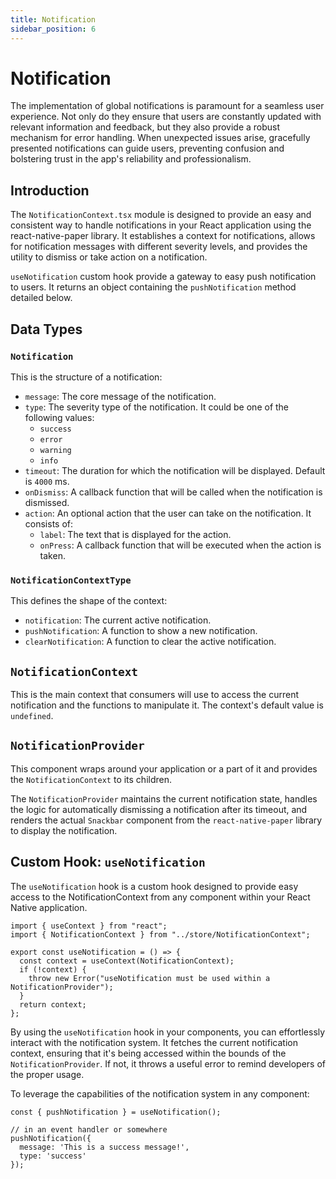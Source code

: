 ```yaml
---
title: Notification
sidebar_position: 6
---
```

# Notification

The implementation of global notifications is paramount for a seamless user experience. Not only do they ensure that users are constantly updated with relevant information and feedback, but they also provide a robust mechanism for error handling. When unexpected issues arise, gracefully presented notifications can guide users, preventing confusion and bolstering trust in the app's reliability and professionalism.

## Introduction

The `NotificationContext.tsx` module is designed to provide an easy and consistent way to handle notifications in your React application using the react-native-paper library. It establishes a context for notifications, allows for notification messages with different severity levels, and provides the utility to dismiss or take action on a notification.  

`useNotification` custom hook provide a gateway to easy push notification to users. It returns an object containing the `pushNotification` method detailed below.

## Data Types

### `Notification`

This is the structure of a notification:

- `message`: The core message of the notification.
- `type`: The severity type of the notification. It could be one of the following values:
  - `success`
  - `error`
  - `warning`
  - `info`
- `timeout`: The duration for which the notification will be displayed. Default is `4000` ms.
- `onDismiss`: A callback function that will be called when the notification is dismissed.
- `action`: An optional action that the user can take on the notification. It consists of:
  - `label`: The text that is displayed for the action.
  - `onPress`: A callback function that will be executed when the action is taken.

### `NotificationContextType`

This defines the shape of the context:

- `notification`: The current active notification.
- `pushNotification`: A function to show a new notification.
- `clearNotification`: A function to clear the active notification.

## `NotificationContext`

This is the main context that consumers will use to access the current notification and the functions to manipulate it. The context's default value is `undefined`.

## `NotificationProvider`

This component wraps around your application or a part of it and provides the `NotificationContext` to its children.

The `NotificationProvider` maintains the current notification state, handles the logic for automatically dismissing a notification after its timeout, and renders the actual `Snackbar` component from the `react-native-paper` library to display the notification.

## Custom Hook: `useNotification`

The `useNotification` hook is a custom hook designed to provide easy access to the NotificationContext from any component within your React Native application.

```tsx
import { useContext } from "react";
import { NotificationContext } from "../store/NotificationContext";

export const useNotification = () => {
  const context = useContext(NotificationContext);
  if (!context) {
    throw new Error("useNotification must be used within a NotificationProvider");
  }
  return context;
};
```
By using the `useNotification` hook in your components, you can effortlessly interact with the notification system. It fetches the current notification context, ensuring that it's being accessed within the bounds of the `NotificationProvider`. If not, it throws a useful error to remind developers of the proper usage.

To leverage the capabilities of the notification system in any component:

```tsx
const { pushNotification } = useNotification();

// in an event handler or somewhere
pushNotification({
  message: 'This is a success message!',
  type: 'success'
});
```